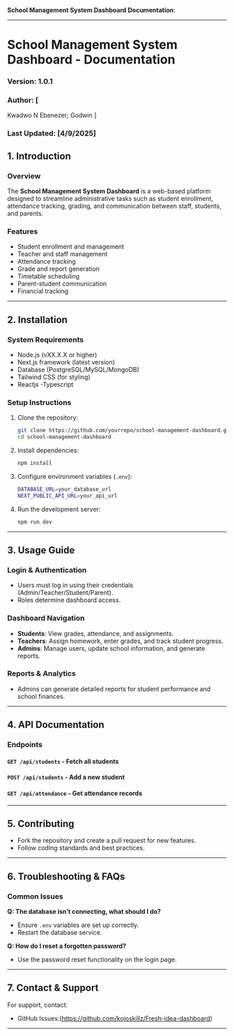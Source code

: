  **School Management System Dashboard Documentation**:

---

# **School Management System Dashboard - Documentation**  
### Version: 1.0.1  
### Author: [
Kwadwo N Ebenezer;
Godwin
]  
### Last Updated: [4/9/2025]  

## **1. Introduction**  
### **Overview**  
The **School Management System Dashboard** is a web-based platform designed to streamline administrative tasks such as student enrollment, attendance tracking, grading, and communication between staff, students, and parents.  

### **Features**  
- Student enrollment and management  
- Teacher and staff management  
- Attendance tracking  
- Grade and report generation  
- Timetable scheduling  
- Parent-student communication  
- Financial tracking  

---

## **2. Installation**  
### **System Requirements**  
- Node.js (vXX.X.X or higher)  
- Next.js framework (latest version)  
- Database (PostgreSQL/MySQL/MongoDB)  
- Tailwind CSS (for styling)
- Reactjs
-Typescript
### **Setup Instructions**  
1. Clone the repository:  
   ```bash
   git clone https://github.com/yourrepo/school-management-dashboard.git
   cd school-management-dashboard
   ```
2. Install dependencies:  
   ```bash
   npm install
   ```
3. Configure environment variables (`.env`):  
   ```bash
   DATABASE_URL=your_database_url
   NEXT_PUBLIC_API_URL=your_api_url
   ```
4. Run the development server:  
   ```bash
   npm run dev
   ```

---

## **3. Usage Guide**  
### **Login & Authentication**  
- Users must log in using their credentials (Admin/Teacher/Student/Parent).  
- Roles determine dashboard access.  

### **Dashboard Navigation**  
- **Students**: View grades, attendance, and assignments.  
- **Teachers**: Assign homework, enter grades, and track student progress.  
- **Admins**: Manage users, update school information, and generate reports.  

### **Reports & Analytics**  
- Admins can generate detailed reports for student performance and school finances.  

---

## **4. API Documentation**  
### **Endpoints**  
#### `GET /api/students` - Fetch all students  
#### `POST /api/students` - Add a new student  
#### `GET /api/attendance` - Get attendance records  

---

## **5. Contributing**  
- Fork the repository and create a pull request for new features.  
- Follow coding standards and best practices.  

---

## **6. Troubleshooting & FAQs**  
### **Common Issues**  
**Q: The database isn’t connecting, what should I do?**  
- Ensure `.env` variables are set up correctly.  
- Restart the database service.  

**Q: How do I reset a forgotten password?**  
- Use the password reset functionality on the login page.  

---

## **7. Contact & Support**  
For support, contact:  
- GitHub Issues:(https://github.com/kojoskillz/Fresh-idea-dashboard)

---
